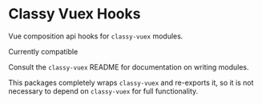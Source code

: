 # Classy Vuex Hooks

Vue composition api hooks for `classy-vuex` modules.

Currently compatible

Consult the `classy-vuex` README for documentation on writing modules.

This packages completely wraps `classy-vuex` and re-exports it, so it is not necessary to depend on `classy-vuex` for full functionality.
